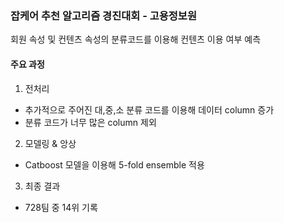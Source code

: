 ### 잡케어 추천 알고리즘 경진대회 - 고용정보원

회원 속성 및 컨텐츠 속성의 분류코드를 이용해 컨텐츠 이용 여부 예측

#### 주요 과정
 
  1. 전처리

  * 추가적으로 주어진 대,중,소 분류 코드를 이용해 데이터 column 증가
  * 분류 코드가 너무 많은 column 제외
    
  2. 모델링 & 앙상
  * Catboost 모델을 이용해 5-fold ensemble 적용
    
  3. 최종 결과
  * 728팀 중 14위 기록
